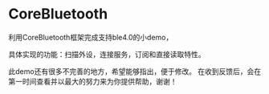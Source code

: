# CoreBluetooth

利用CoreBluetooth框架完成支持ble4.0的小demo，

具体实现的功能：扫描外设，连接服务，订阅和直接读取特性。

此demo还有很多不完善的地方，希望能够指出，便于修改。
在收到反馈后，会在第一时间查看并以最大的努力来为你提供帮助，谢谢！
